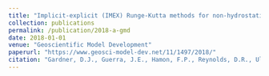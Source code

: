```yaml
---
title: "Implicit-explicit (IMEX) Runge-Kutta methods for non-hydrostatic atmospheric models"
collection: publications
permalink: /publication/2018-a-gmd
date: 2018-01-01
venue: "Geoscientific Model Development"
paperurl: "https://www.geosci-model-dev.net/11/1497/2018/"
citation: "Gardner, D.J., Guerra, J.E., Hamon, F.P., Reynolds, D.R., Ullrich, P.A., and Woodward, C.S. (2018). &quot;Implicit-explicit (IMEX) Runge-Kutta methods for non-hydrostatic atmospheric models.&quot; <i>Geoscientific Model Development</i>, 11(4):1497-1515."
---
```

